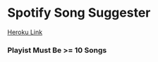 # Spotify Song Suggester

[Heroku Link](https://buildweek-spotify.herokuapp.com/)

### Playist Must Be >= 10 Songs
